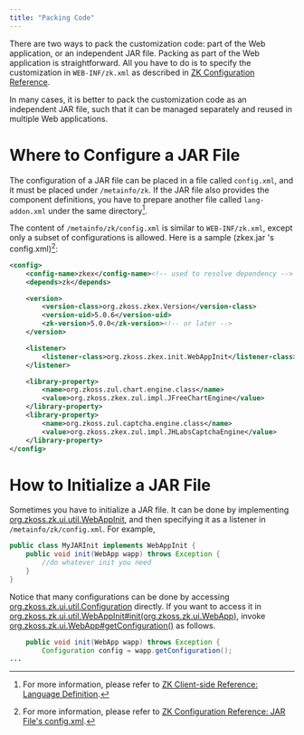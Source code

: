 ```yaml
---
title: "Packing Code"
---
```




There are two ways to pack the customization code: part of the Web
application, or an independent JAR file. Packing as part of the Web
application is straightforward. All you have to do is to specify the
customization in `WEB-INF/zk.xml` as described in [ZK Configuration Reference](/zk_config_ref/web_xml).

In many cases, it is better to pack the customization code as an
independent JAR file, such that it can be managed separately and reused
in multiple Web applications.

# Where to Configure a JAR File

The configuration of a JAR file can be placed in a file called
`config.xml`, and it must be placed under `/metainfo/zk`. If the JAR
file also provides the component definitions, you have to prepare
another file called `lang-addon.xml` under the same directory[^1].

The content of `/metainfo/zk/config.xml` is similar to `WEB-INF/zk.xml`,
except only a subset of configurations is allowed. Here is a sample
(zkex.jar 's config.xml)[^2]:

```xml
<config>
    <config-name>zkex</config-name><!-- used to resolve dependency -->
    <depends>zk</depends>

    <version>
        <version-class>org.zkoss.zkex.Version</version-class>
        <version-uid>5.0.6</version-uid>
        <zk-version>5.0.0</zk-version><!-- or later -->
    </version>

    <listener>
        <listener-class>org.zkoss.zkex.init.WebAppInit</listener-class>
    </listener>

    <library-property>
        <name>org.zkoss.zul.chart.engine.class</name>
        <value>org.zkoss.zkex.zul.impl.JFreeChartEngine</value>
    </library-property>
    <library-property>
        <name>org.zkoss.zul.captcha.engine.class</name>
        <value>org.zkoss.zkex.zul.impl.JHLabsCaptchaEngine</value>
    </library-property>
</config>
```


# How to Initialize a JAR File

Sometimes you have to initialize a JAR file. It can be done by
implementing
[org.zkoss.zk.ui.util.WebAppInit](https://www.zkoss.org/javadoc/latest/zk/org/zkoss/zk/ui/util/WebAppInit.html), and
then specifying it as a listener in `/metainfo/zk/config.xml`. For
example,

```java
public class MyJARInit implements WebAppInit {
    public void init(WebApp wapp) throws Exception {
        //do whatever init you need
    }
}
```

Notice that many configurations can be done by accessing
[org.zkoss.zk.ui.util.Configuration](https://www.zkoss.org/javadoc/latest/zk/org/zkoss/zk/ui/util/Configuration.html) directly. If you
want to access it in
[org.zkoss.zk.ui.util.WebAppInit#init(org.zkoss.zk.ui.WebApp)](https://www.zkoss.org/javadoc/latest/zk/org/zkoss/zk/ui/util/WebAppInit.html#init(org.zkoss.zk.ui.WebApp)),
invoke
[org.zkoss.zk.ui.WebApp#getConfiguration()](https://www.zkoss.org/javadoc/latest/zk/org/zkoss/zk/ui/WebApp.html#getConfiguration()) as
follows.

```java
    public void init(WebApp wapp) throws Exception {
        Configuration config = wapp.getConfiguration();
...
```

[^1]: For more information, please refer to [ZK Client-side Reference: Language Definition]({{site.baseurl}}/zk_client_side_ref/language_definition).

[^2]: For more information, please refer to [ZK Configuration Reference: JAR File's config.xml]({{site.baseurl}}/zk_config_ref/jar_files_config_xml).
